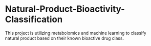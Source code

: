 # Natural-Product-Bioactivity-Classification
This project is utilizing metabolomics and machine learning to classify natural product based on their known bioactive drug class.
